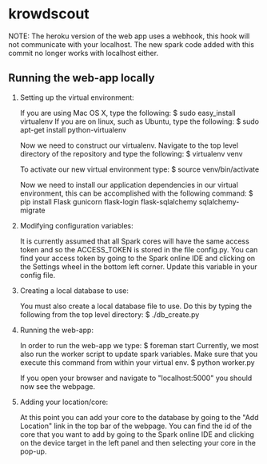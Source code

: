 # krowdscout


NOTE:  The heroku version of the web app uses a webhook, this hook will not
communicate with your localhost.  The new spark code added with this commit
no longer works with localhost either.

Running the web-app locally
----------------------------
1.  Setting up the virtual environment:
	
	If you are using Mac OS X, type the following:
	$ sudo easy_install virtualenv
	If you are on linux, such as Ubuntu, type the following:
	$ sudo apt-get install python-virtualenv

	Now we need to construct our virtualenv.  Navigate to the top level 
	directory of the repository and type the following:
	$ virtualenv venv

	To activate our new virtual environment type:
	$ source venv/bin/activate

	Now we need to install our application dependencies in our virtual
	environment, this can be accomplished with the following command:
	$ pip install Flask gunicorn flask-login flask-sqlalchemy sqlalchemy-migrate

2.  Modifying configuration variables:
	
	It is currently assumed that all Spark cores will have the same access token
	and so the ACCESS_TOKEN is stored in the file config.py.  You can find your
	access token by going to the Spark online IDE and clicking on the Settings
	wheel in the bottom left corner.  Update this variable in your config file.

3.  Creating a local database to use:

	You must also create a local database file to use.  Do this by typing the
	following from the top level directory:
	$ ./db_create.py

4.  Running the web-app:
	
	In order to run the web-app we type:
	$ foreman start
	Currently, we most also run the worker script to update spark variables.
	Make sure that you execute this command from within your virtual env.
	$ python worker.py

	If you open your browser and navigate to "localhost:5000" you should now see
	the webpage.

5.  Adding your location/core:
	
	At this point you can add your core to the database by going to the
	"Add Location" link in the top bar of the webpage.  You can find the id of 
	the core that you want to add by going to the Spark online IDE and clicking
	on the device target in the left panel and then selecting your core in the
	pop-up.
